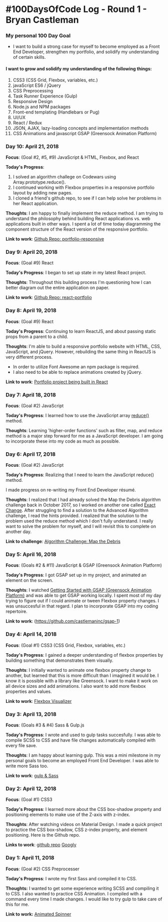 # #100DaysOfCode Log - Round 1 - Bryan Castleman

### My personal 100 Day Goal 
- I want to build a strong case for myself to become employed as a Front End Developer, strengthen my portfolio, and solidify my understanding of certain skills.

#### I want to grow and solidify my understanding of the following things: 
1. CSS3 (CSS Grid, Flexbox, variables, etc.)
2. javaScript ES6 / jQuery
3. CSS Preprocessing 
4. Task Runner Experience (Gulp) 
5. Responsive Design
6. Node.js and NPM packages
7. Front-end templating (Handlebars or Pug)
8. UI/UX 
9. React / Redux 
10. JSON, AJAX, lazy-loading concepts and implementation methods
11. CSS Animations and javascript GSAP (Greensock Animation Platform)

### Day 10: April 21, 2018

**Focus**: (Goal #2, #5, #9) JavaScript & HTML, Flexbox, and React 

**Today's Progress**: 
1. I solved an algorithm challege on Codewars using Array.prototype.reduce().
2. I continued working with Flexbox properties in a responsive portfolio layout by adding new pages.
3. I cloned a friend's github repo, to see if I can help solve her problems in her React application.  

**Thoughts**: I am happy to finally implement the reduce method. I am trying to understand the philosophy behind building React applications vs. web applications built in other ways. I spent a lot of time today diagramming the component structure of the React version of the responsive portfolio. 

**Link to work**: [Github Repo: portfolio-responsive](https://github.com/castlemaninc/portfolio-responsive)

### Day 9: April 20, 2018

**Focus**: (Goal #9) React

**Today's Progress**: I began to set up state in my latest React project.

**Thoughts**: Throughout this building process I'm questioning how I can better diagram out the entire application on paper. 

**Link to work**: [Github Repo: react-portfolio](https://github.com/castlemaninc/react-portfolio)

### Day 8: April 19, 2018

**Focus**: (Goal #9) React

**Today's Progress**: Continuing to learn ReactJS, and about passing static props from a parent to a child.   

**Thoughts**: I'm able to build a responsive portfolio website with HTML, CSS, JavaScript, and jQuery. However, rebuilding the same thing in ReactJS is very different process. 
- In order to utilize Font Awesome an npm package is required. 
- I also need to be able to replace animations created by jQuery.

**Link to work**: [Portfolio project being built in React](https://github.com/castlemaninc/react-portfolio)

### Day 7: April 18, 2018

**Focus**: (Goal #2) JavaScript

**Today's Progress**: I learned how to use the JavaScript array [reduce()](https://developer.mozilla.org/en-US/docs/Web/JavaScript/Reference/Global_Objects/Array/Reduce) method. 

**Thoughts**: Learning 'higher-order functions' such as filter, map, and reduce method is a major step forward for me as a JavaScript developer. I am going to incorporate these into my code as much as possible.

### Day 6: April 17, 2018

**Focus**: (Goal #2) JavaScript

**Today's Progress**: Realizing that I need to learn the JavaScript reduce() method. 

I made progress on re-writing my Front End Developer résumé. 

**Thoughts**: I realized that I had already solved the Map the Debris algorithm challenge back in October 2017, so I worked on another one called [Exact Change](https://www.freecodecamp.org/challenges/exact-change). After struggling to find a solution to the Advanced Algorithm challenge, I read the hints provided. I realized that the solution to the problem used the reduce method which I don't fully understand. I really want to solve the problem for myself, and I will revisit this to complete on another day.

**Link to challenge**: [Algorithm Challenge: Map the Debris](https://www.freecodecamp.org/challenges/map-the-debris)

### Day 5: April 16, 2018

**Focus**: (Goals #2 & #11) JavaScript & GSAP (Greensock Animation Platform)

**Today's Progress**: I got GSAP set up in my project, and animated an element on the screen. 

**Thoughts**: I watched [Getting Started with GSAP (Greensock Animation Platform)](https://greensock.com/get-started-js) and was able to get GSAP working locally. I spent most of my day trying to figure out if I could animate or tween Flexbox property changes. I was unsuccesful in that regard. I plan to incorporate GSAP into my coding repertoire.

**Link to work**: (https://github.com/castlemaninc/gsap-1)

### Day 4: April 14, 2018

**Focus**: (Goal #1) CSS3 (CSS Grid, Flexbox, variables, etc.)

**Today's Progress**: I gained a deeper understanding of flexbox properties by building something that demonstrates them visually.  

**Thoughts**: I initially wanted to animate one flexbox property change to another, but learned that this is more difficult than I imagined it would be. I know it is possible with a library like Greensock. I want to make it work on all device sizes and add animations. I also want to add more flexbox properties and values. 

**Link to work**: [Flexbox Visualizer](https://castlemaninc.github.io/flexbox-visualizer/)

### Day 3: April 13, 2018

**Focus**: (Goals #3 & #4) Sass & Gulp.js

**Today's Progress**: I wrote and used to gulp tasks succesfully. I was able to compile SCSS to CSS and have file changes automatically compiled with every file save. 

**Thoughts**: I am happy about learning gulp. This was a mini milestone in my personal goals to become an employed Front End Developer. I was able to write more Sass too. 

**Link to work**: [gulp & Sass](https://github.com/castlemaninc/day3-gulp-sass)

### Day 2: April 12, 2018

**Focus**: (Goal #1) CSS3

**Today's Progress**: I learned more about the CSS box-shadow property and positioning elements to make use of the Z-axis with z-index. 

**Thoughts**: After watching videos on Material Design. I made a quick project to practice the CSS box-shadow, CSS z-index property, and element positioning. Here is the Github repo.

**Links to work**: [github repo](https://castlemaninc.github.io/googly/)
				   [Googly](https://castlemaninc.github.io/googly/)

### Day 1: April 11, 2018

**Focus**: (Goal #2) CSS Preprocesser

**Today's Progress**: I wrote my first Sass and compiled it to CSS. 

**Thoughts:** I wanted to get some experience writing SCSS and compiling it to CSS. I also wanted to practice CSS Animation. I compiled with a command every time I made changes. I would like to try gulp to take care of this for me. 

**Link to work:** [Animated Spinner](https://castlemaninc.github.io/spinner/)


















